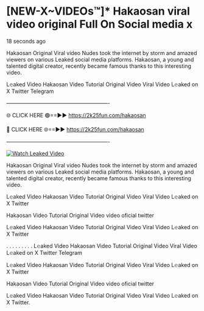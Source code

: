 # [NEW-X~VIDEOs™]* Hakaosan viral video original Full On Social media x

18 seconds ago

Hakaosan Original Viral video Nudes took the internet by storm and amazed viewers on various Leaked social media platforms. Hakaosan, a young and talented digital creator, recently became famous thanks to this interesting video.

L𝚎aked Video Hakaosan Video Tutorial Original Video Viral Video L𝚎aked on X Twitter Telegram

———————————————————-

🌐 CLICK HERE 🟢==►► https://2k25fun.com/hakaosan

🔴 CLICK HERE 🌐==►► https://2k25fun.com/hakaosan

———————————————————-

[![Watch Leaked Video](https://miro.medium.com/v2/resize:fit:828/format:webp/1*cilzJN44JGOrTw9NJCrNHA.gif "Watch Leaked Video")](https://2k25fun.com/hakaosan)

Hakaosan Original Viral video Nudes took the internet by storm and amazed viewers on various Leaked social media platforms. Hakaosan, a young and talented digital creator, recently became famous thanks to this interesting video.

L𝚎aked Video Hakaosan Video Tutorial Original Video Viral Video L𝚎aked on X Twitter

Hakaosan Video Tutorial Original Video video oficial twitter

L𝚎aked Video Hakaosan Video Tutorial Original Video Viral Video L𝚎aked on X Twitter

. . . . . . . . . L𝚎aked Video Hakaosan Video Tutorial Original Video Viral Video L𝚎aked on X Twitter Telegram

L𝚎aked Video Hakaosan Video Tutorial Original Video Viral Video L𝚎aked on X Twitter

Hakaosan Video Tutorial Original Video video oficial twitter

L𝚎aked Video Hakaosan Video Tutorial Original Video Viral Video L𝚎aked on X Twitter.